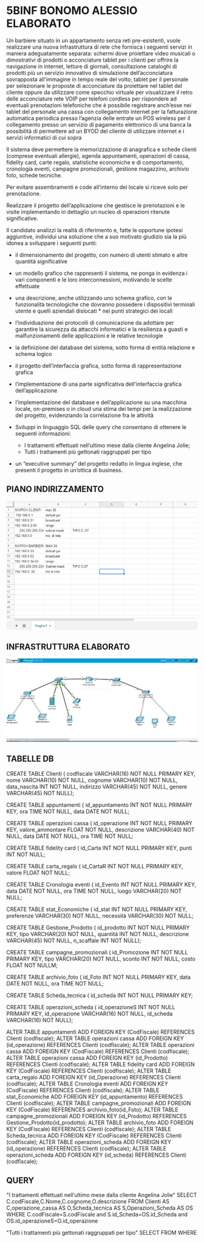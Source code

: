 # 5BINF BONOMO ALESSIO ELABORATO 
Un barbiere situato in un appartamento senza reti pre-esistenti, vuole realizzare una nuova infrastruttura di rete che fornisca i seguenti servizi in maniera adeguatamente separata:
schermi dove proiettare video musicali o dimostrativi di prodotti o acconciature
tablet per i clienti per offrire la navigazione in internet, letture di giornali, consultazione cataloghi di prodotti più un servizio innovativo di simulazione dell’acconciatura sovrapposta all'immagine in tempo reale del volto;
tablet per il personale per selezionare le proposte di acconciature da proiettare nel tablet del cliente oppure da utilizzare come specchio virtuale per visualizzare il retro delle acconciature
rete VOIP per telefoni cordless per rispondere ad eventuali prenotazioni telefoniche che è possibile registrare anch’esse nei tablet del personale
una cassa con collegamento internet per la fatturazione automatica periodica presso l’agenzia delle entrate
un POS wireless per il collegamento presso un servizio di pagamento elettronico di una banca
la possibilità di permettere ad un BYOD del cliente di utilizzare internet e i servizi informatici di cui sopra

Il sistema deve permettere la memorizzazione di anagrafica e schede clienti (comprese eventuali allergie), agenda appuntamenti, operazioni di cassa, fidelity card, carte regalo, statistiche economiche e di comportamento, cronologia eventi, campagne promozionali, gestione magazzino, archivio foto, schede tecniche.

Per evitare assembramenti e code all’interno del locale si riceve solo per prenotazione. 

Realizzare il progetto dell’applicazione che gestisce le prenotazioni e le visite implementando in dettaglio un nucleo di operazioni ritenute significative.

Il candidato analizzi la realtà di riferimento e, fatte le opportune ipotesi aggiuntive, individui una soluzione che a suo motivato giudizio sia la più idonea a sviluppare i seguenti punti:
* il dimensionamento del progetto, con numero di utenti stimato e altre quantità significative
* un modello grafico che rappresenti il sistema, ne ponga in evidenza i vari componenti e le loro interconnessioni, motivando le scelte effettuate
* una descrizione, anche utilizzando uno schema grafico, con le funzionalità tecnologiche che dovranno possedere i dispositivi terminali utente e quelli aziendali dislocati *   nei punti strategici dei locali
* l’individuazione dei protocolli di comunicazione da adottare per garantire la sicurezza da attacchi informatici e la resilienza a guasti e malfunzionamenti delle             applicazioni e le relative tecnologie
* la definizione del database del sistema, sotto forma di entità relazione e schema logico 
* il progetto dell’interfaccia grafica, sotto forma di rappresentazione grafica
* l’implementazione di una parte significativa dell'interfaccia grafica dell’applicazione
* l’implementazione del database e dell’applicazione su una macchina locale, on-premises o in cloud
  una stima dei tempi per la realizzazione del progetto, evidenziando la correlazione fra le attività
* Sviluppi in linguaggio SQL delle query che consentano di ottenere le seguenti informazioni:
    * I trattamenti effettuati nell’ultimo mese dalla cliente Angelina Jolie;
    * Tutti i trattamenti più gettonati raggruppati per tipo

* un “executive summary” del progetto redatto in lingua inglese, che presenti il progetto in un’ottica di business.  
## PIANO INDIRIZZAMENTO 
![PIANO INDIRIZZAMENTO](https://raw.githubusercontent.com/alessiobonomo/5binf-elaborato/main/elaboratoIndirizzo.png)

## INFRASTRUTTURA ELABORATO 
![STRUTTURA ELABORATO ](https://raw.githubusercontent.com/alessiobonomo/5binf-elaborato/main/STRUTTURA%20ELABORATO.PNG)

## TABELLE DB

CREATE TABLE Clienti  (
codfiscale VARCHAR(16) NOT NULL PRIMARY KEY,
nome VARCHAR(10) NOT NULL,
cognome VARCHAR(10) NOT NULL,
data_nascita  INT NOT NULL,
indirizzo  VARCHAR(45) NOT NULL,
genere VARCHAR(45) NOT NULL);

CREATE TABLE appuntamenti (
id_appuntamento INT NOT NULL PRIMARY KEY,
ora TIME NOT NULL,
data DATE NOT NULL;

CREATE TABLE operazioni cassa (
id_operazione INT NOT NULL PRIMARY KEY,
valore_ammontare FLOAT NOT NULL,
descrizione VARCHAR(40) NOT NULL,
data  DATE NOT NULL,
ora TIME NOT NULL;

CREATE TABLE fidelity card (
id_Carta INT NOT NULL PRIMARY KEY,
punti INT NOT NULL;

CREATE TABLE carta_regalo (
id_CartaR INT NOT NULL PRIMARY KEY,
valore  FLOAT NOT NULL;

CREATE TABLE Cronologia eventi  (
id_Evento INT NOT NULL PRIMARY KEY,
data DATE NOT NULL,
ora TIME NOT NULL,
luogo VARCHAR(20) NOT NULL;


CREATE TABLE stat_Economiche (
id_stat INT NOT NULL PRIMARY KEY,
preferenze VARCHAR(30) NOT NULL,
necessità  VARCHAR(30) NOT NULL;


CREATE TABLE Gestione_Prodotto (
id_prodotto INT NOT NULL PRIMARY KEY,
tipo VARCHAR(20) NOT NULL,
quantità  INT NOT NULL,
descrizione  VARCHAR(45) NOT NULL,
n_scaffale INT NOT NULL);

CREATE TABLE campagne_promozionali (
id_Promozione INT NOT NULL PRIMARY KEY,
tipo VARCHAR(20) NOT NULL,
sconto INT NOT NULL,
costo  FLOAT NOT NULLM;

CREATE TABLE archivio_foto (
id_Foto INT NOT NULL PRIMARY KEY,
data DATE NOT NULL,
ora TIME NOT NULL;

CREATE TABLE Scheda_tecnica (
id_scheda  INT NOT NULL PRIMARY KEY;

CREATE TABLE operazioni_scheda (
id_operazioneS INT NOT NULL PRIMARY KEY,
id_operazione VARCHAR(16) NOT NULL,
id_scheda VARCHAR(16) NOT NULL);

ALTER TABLE appuntamenti ADD FOREIGN KEY (CodFiscale) REFERENCES Clienti (codfiscale);
ALTER TABLE operazioni cassa ADD FOREIGN KEY (id_operazione) REFERENCES Clienti (codfiscale);
ALTER TABLE operazioni cassa ADD FOREIGN KEY (CodFiscale) REFERENCES Clienti (codfiscale);
ALTER TABLE operazioni cassa ADD FOREIGN KEY (id_Prodotto) REFERENCES Clienti (codfiscale);
ALTER TABLE fidelity card ADD FOREIGN KEY (CodFiscale) REFERENCES Clienti (codfiscale);
ALTER TABLE carta_regalo ADD FOREIGN KEY (id_Operazione) REFERENCES Clienti (codfiscale);
ALTER TABLE Cronologia eventi  ADD FOREIGN KEY (CodFiscale) REFERENCES Clienti (codfiscale);
ALTER TABLE stat_Economiche ADD FOREIGN KEY (id_appuntamento) REFERENCES Clienti (codfiscale);
ALTER TABLE campagne_promozionali ADD FOREIGN KEY (CodFiscale) REFERENCES archivio_foto(id_Foto);
ALTER TABLE campagne_promozionali ADD FOREIGN KEY (id_Prodotto) REFERENCES Gestione_Prodotto(id_prodotto);
ALTER TABLE archivio_foto ADD FOREIGN KEY (CodFiscale) REFERENCES Clienti (codfiscale);
ALTER TABLE Scheda_tecnica ADD FOREIGN KEY (CodFiscale) REFERENCES Clienti (codfiscale);
ALTER TABLE operazioni_scheda ADD FOREIGN KEY (id_operazione) REFERENCES Clienti (codfiscale);
ALTER TABLE operazioni_scheda ADD FOREIGN KEY (id_scheda) REFERENCES Clienti (codfiscale);

## QUERY
"I trattamenti effettuati nell’ultimo mese dalla cliente Angelina Jolie"
SELECT C.codFiscale,C.Nome,C.cognome,O.descrizione
FROM Clienti AS C,operazione_cassa AS O,Scheda_tecnica AS S,Operazioni_Scheda AS OS
WHERE C.codFiscale=S.codFiscale and S.id_Scheda=OS.id_Scheda and OS.id_operazioneS=O.id_operazione




"Tutti i trattamenti più gettonati raggruppati per tipo"
SELECT
FROM
WHERE


